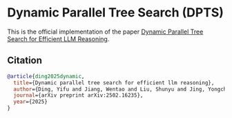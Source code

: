 # Dynamic Parallel Tree Search (DPTS)

This is the official implementation of the paper [Dynamic Parallel Tree Search for Efficient LLM Reasoning](https://arxiv.org/abs/2502.16235).

## Citation


```bibtex
@article{ding2025dynamic,
  title={Dynamic parallel tree search for efficient llm reasoning},
  author={Ding, Yifu and Jiang, Wentao and Liu, Shunyu and Jing, Yongcheng and Guo, Jinyang and Wang, Yingjie and Zhang, Jing and Wang, Zengmao and Liu, Ziwei and Du, Bo and Liu, Xianglong  and Tao, Dacheng},
  journal={arXiv preprint arXiv:2502.16235},
  year={2025}
}
```
